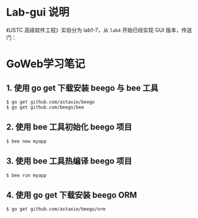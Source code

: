 # Lab-gui 说明
《USTC 高级软件工程》实验分为 lab1-7，从 `lab4` 开始已经实现 GUI 版本，传送门：[]()





# GoWeb学习笔记
## 1. 使用 go get 下载安装 beego 与 bee 工具
```
$ go get github.com/astaxie/beego
$ go get github.com/beego/bee
```
## 2. 使用 bee 工具初始化 beego 项目
```
$ bee new myapp
```
## 3. 使用 bee 工具热编译 beego 项目
```
$ bee run myapp
```
## 4. 使用 go get 下载安装 beego ORM
```
$ go get github.com/astaxie/beego/orm
```
